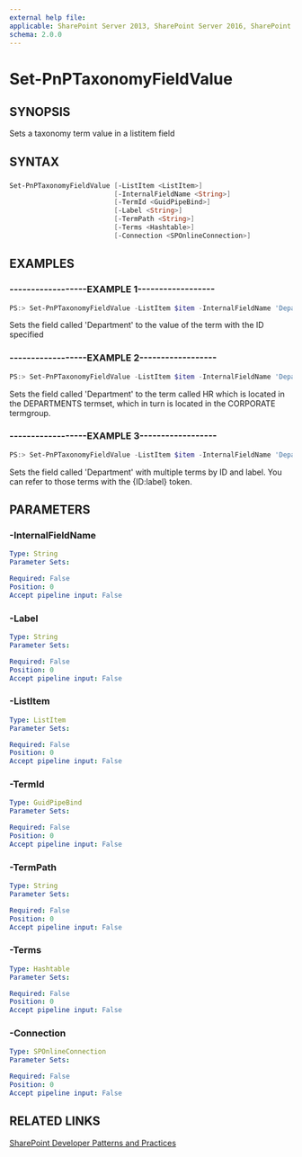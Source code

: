 ```yaml
---
external help file:
applicable: SharePoint Server 2013, SharePoint Server 2016, SharePoint Online
schema: 2.0.0
---
```

# Set-PnPTaxonomyFieldValue

## SYNOPSIS
Sets a taxonomy term value in a listitem field

## SYNTAX 

### 
```powershell
Set-PnPTaxonomyFieldValue [-ListItem <ListItem>]
                          [-InternalFieldName <String>]
                          [-TermId <GuidPipeBind>]
                          [-Label <String>]
                          [-TermPath <String>]
                          [-Terms <Hashtable>]
                          [-Connection <SPOnlineConnection>]
```

## EXAMPLES

### ------------------EXAMPLE 1------------------
```powershell
PS:> Set-PnPTaxonomyFieldValue -ListItem $item -InternalFieldName 'Department' -TermId 863b832b-6818-4e6a-966d-2d3ee057931c
```

Sets the field called 'Department' to the value of the term with the ID specified

### ------------------EXAMPLE 2------------------
```powershell
PS:> Set-PnPTaxonomyFieldValue -ListItem $item -InternalFieldName 'Department' -TermPath 'CORPORATE|DEPARTMENTS|HR'
```

Sets the field called 'Department' to the term called HR which is located in the DEPARTMENTS termset, which in turn is located in the CORPORATE termgroup.

### ------------------EXAMPLE 3------------------
```powershell
PS:> Set-PnPTaxonomyFieldValue -ListItem $item -InternalFieldName 'Department' -Terms @{"TermId1"="Label1";"TermId2"="Label2"}
```

Sets the field called 'Department' with multiple terms by ID and label. You can refer to those terms with the {ID:label} token.

## PARAMETERS

### -InternalFieldName


```yaml
Type: String
Parameter Sets: 

Required: False
Position: 0
Accept pipeline input: False
```

### -Label


```yaml
Type: String
Parameter Sets: 

Required: False
Position: 0
Accept pipeline input: False
```

### -ListItem


```yaml
Type: ListItem
Parameter Sets: 

Required: False
Position: 0
Accept pipeline input: False
```

### -TermId


```yaml
Type: GuidPipeBind
Parameter Sets: 

Required: False
Position: 0
Accept pipeline input: False
```

### -TermPath


```yaml
Type: String
Parameter Sets: 

Required: False
Position: 0
Accept pipeline input: False
```

### -Terms


```yaml
Type: Hashtable
Parameter Sets: 

Required: False
Position: 0
Accept pipeline input: False
```

### -Connection


```yaml
Type: SPOnlineConnection
Parameter Sets: 

Required: False
Position: 0
Accept pipeline input: False
```

## RELATED LINKS

[SharePoint Developer Patterns and Practices](http://aka.ms/sppnp)